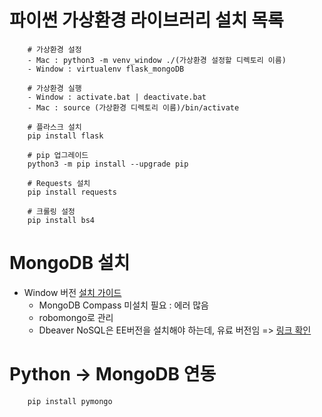 # 파이썬 가상환경 라이브러리 설치 목록

```shell
    # 가상환경 설정
    - Mac : python3 -m venv_window ./(가상환경 설정할 디렉토리 이름)
    - Window : virtualenv flask_mongoDB
    
    # 가상환경 실행
    - Window : activate.bat | deactivate.bat
    - Mac : source (가상환경 디렉토리 이름)/bin/activate
    
    # 플라스크 설치
    pip install flask
    
    # pip 업그레이드
    python3 -m pip install --upgrade pip
    
    # Requests 설치
    pip install requests
    
    # 크롤링 설정 
    pip install bs4 
```

# MongoDB 설치

- Window 버전 [설치 가이드](https://scribblinganything.tistory.com/195)
    - MongoDB Compass 미설치 필요 : 에러 많음
    - robomongo로 관리
    - Dbeaver NoSQL은 EE버전을 설치해야 하는데, 유료 버전임 => [링크 확인](https://dbeaver.com/buy/lite/)


# Python -> MongoDB 연동
```shell
    pip install pymongo
```